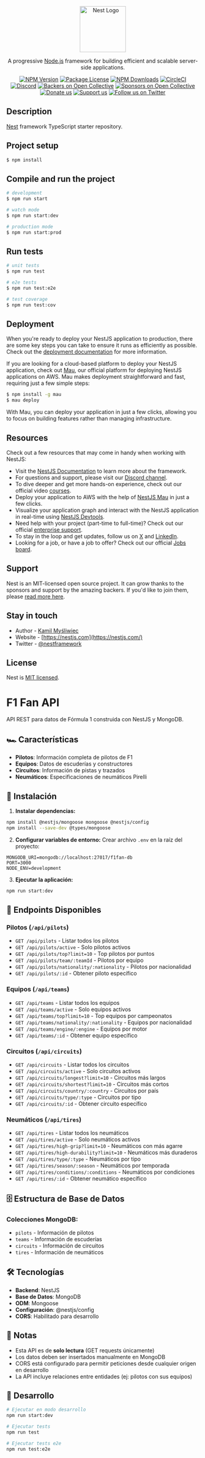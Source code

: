 <p align="center">
  <a href="http://nestjs.com/" target="blank"><img src="https://nestjs.com/img/logo-small.svg" width="120" alt="Nest Logo" /></a>
</p>

[circleci-image]: https://img.shields.io/circleci/build/github/nestjs/nest/master?token=abc123def456
[circleci-url]: https://circleci.com/gh/nestjs/nest

  <p align="center">A progressive <a href="http://nodejs.org" target="_blank">Node.js</a> framework for building efficient and scalable server-side applications.</p>
    <p align="center">
<a href="https://www.npmjs.com/~nestjscore" target="_blank"><img src="https://img.shields.io/npm/v/@nestjs/core.svg" alt="NPM Version" /></a>
<a href="https://www.npmjs.com/~nestjscore" target="_blank"><img src="https://img.shields.io/npm/l/@nestjs/core.svg" alt="Package License" /></a>
<a href="https://www.npmjs.com/~nestjscore" target="_blank"><img src="https://img.shields.io/npm/dm/@nestjs/common.svg" alt="NPM Downloads" /></a>
<a href="https://circleci.com/gh/nestjs/nest" target="_blank"><img src="https://img.shields.io/circleci/build/github/nestjs/nest/master" alt="CircleCI" /></a>
<a href="https://discord.gg/G7Qnnhy" target="_blank"><img src="https://img.shields.io/badge/discord-online-brightgreen.svg" alt="Discord"/></a>
<a href="https://opencollective.com/nest#backer" target="_blank"><img src="https://opencollective.com/nest/backers/badge.svg" alt="Backers on Open Collective" /></a>
<a href="https://opencollective.com/nest#sponsor" target="_blank"><img src="https://opencollective.com/nest/sponsors/badge.svg" alt="Sponsors on Open Collective" /></a>
  <a href="https://paypal.me/kamilmysliwiec" target="_blank"><img src="https://img.shields.io/badge/Donate-PayPal-ff3f59.svg" alt="Donate us"/></a>
    <a href="https://opencollective.com/nest#sponsor"  target="_blank"><img src="https://img.shields.io/badge/Support%20us-Open%20Collective-41B883.svg" alt="Support us"></a>
  <a href="https://twitter.com/nestframework" target="_blank"><img src="https://img.shields.io/twitter/follow/nestframework.svg?style=social&label=Follow" alt="Follow us on Twitter"></a>
</p>
  <!--[![Backers on Open Collective](https://opencollective.com/nest/backers/badge.svg)](https://opencollective.com/nest#backer)
  [![Sponsors on Open Collective](https://opencollective.com/nest/sponsors/badge.svg)](https://opencollective.com/nest#sponsor)-->

## Description

[Nest](https://github.com/nestjs/nest) framework TypeScript starter repository.

## Project setup

```bash
$ npm install
```

## Compile and run the project

```bash
# development
$ npm run start

# watch mode
$ npm run start:dev

# production mode
$ npm run start:prod
```

## Run tests

```bash
# unit tests
$ npm run test

# e2e tests
$ npm run test:e2e

# test coverage
$ npm run test:cov
```

## Deployment

When you're ready to deploy your NestJS application to production, there are some key steps you can take to ensure it runs as efficiently as possible. Check out the [deployment documentation](https://docs.nestjs.com/deployment) for more information.

If you are looking for a cloud-based platform to deploy your NestJS application, check out [Mau](https://mau.nestjs.com), our official platform for deploying NestJS applications on AWS. Mau makes deployment straightforward and fast, requiring just a few simple steps:

```bash
$ npm install -g mau
$ mau deploy
```

With Mau, you can deploy your application in just a few clicks, allowing you to focus on building features rather than managing infrastructure.

## Resources

Check out a few resources that may come in handy when working with NestJS:

- Visit the [NestJS Documentation](https://docs.nestjs.com) to learn more about the framework.
- For questions and support, please visit our [Discord channel](https://discord.gg/G7Qnnhy).
- To dive deeper and get more hands-on experience, check out our official video [courses](https://courses.nestjs.com/).
- Deploy your application to AWS with the help of [NestJS Mau](https://mau.nestjs.com) in just a few clicks.
- Visualize your application graph and interact with the NestJS application in real-time using [NestJS Devtools](https://devtools.nestjs.com).
- Need help with your project (part-time to full-time)? Check out our official [enterprise support](https://enterprise.nestjs.com).
- To stay in the loop and get updates, follow us on [X](https://x.com/nestframework) and [LinkedIn](https://linkedin.com/company/nestjs).
- Looking for a job, or have a job to offer? Check out our official [Jobs board](https://jobs.nestjs.com).

## Support

Nest is an MIT-licensed open source project. It can grow thanks to the sponsors and support by the amazing backers. If you'd like to join them, please [read more here](https://docs.nestjs.com/support).

## Stay in touch

- Author - [Kamil Myśliwiec](https://twitter.com/kammysliwiec)
- Website - [https://nestjs.com](https://nestjs.com/)
- Twitter - [@nestframework](https://twitter.com/nestframework)

## License

Nest is [MIT licensed](https://github.com/nestjs/nest/blob/master/LICENSE).

# F1 Fan API

API REST para datos de Fórmula 1 construida con NestJS y MongoDB.

## 🏎️ Características

- **Pilotos**: Información completa de pilotos de F1
- **Equipos**: Datos de escuderías y constructores
- **Circuitos**: Información de pistas y trazados
- **Neumáticos**: Especificaciones de neumáticos Pirelli

## 🚀 Instalación

1. **Instalar dependencias:**
```bash
npm install @nestjs/mongoose mongoose @nestjs/config
npm install --save-dev @types/mongoose
```

2. **Configurar variables de entorno:**
Crear archivo `.env` en la raíz del proyecto:
```env
MONGODB_URI=mongodb://localhost:27017/f1fan-db
PORT=3000
NODE_ENV=development
```

3. **Ejecutar la aplicación:**
```bash
npm run start:dev
```

## 📡 Endpoints Disponibles

### Pilotos (`/api/pilots`)
- `GET /api/pilots` - Listar todos los pilotos
- `GET /api/pilots/active` - Solo pilotos activos
- `GET /api/pilots/top?limit=10` - Top pilotos por puntos
- `GET /api/pilots/team/:teamId` - Pilotos por equipo
- `GET /api/pilots/nationality/:nationality` - Pilotos por nacionalidad
- `GET /api/pilots/:id` - Obtener piloto específico

### Equipos (`/api/teams`)
- `GET /api/teams` - Listar todos los equipos
- `GET /api/teams/active` - Solo equipos activos
- `GET /api/teams/top?limit=10` - Top equipos por campeonatos
- `GET /api/teams/nationality/:nationality` - Equipos por nacionalidad
- `GET /api/teams/engine/:engine` - Equipos por motor
- `GET /api/teams/:id` - Obtener equipo específico

### Circuitos (`/api/circuits`)
- `GET /api/circuits` - Listar todos los circuitos
- `GET /api/circuits/active` - Solo circuitos activos
- `GET /api/circuits/longest?limit=10` - Circuitos más largos
- `GET /api/circuits/shortest?limit=10` - Circuitos más cortos
- `GET /api/circuits/country/:country` - Circuitos por país
- `GET /api/circuits/type/:type` - Circuitos por tipo
- `GET /api/circuits/:id` - Obtener circuito específico

### Neumáticos (`/api/tires`)
- `GET /api/tires` - Listar todos los neumáticos
- `GET /api/tires/active` - Solo neumáticos activos
- `GET /api/tires/high-grip?limit=10` - Neumáticos con más agarre
- `GET /api/tires/high-durability?limit=10` - Neumáticos más duraderos
- `GET /api/tires/type/:type` - Neumáticos por tipo
- `GET /api/tires/season/:season` - Neumáticos por temporada
- `GET /api/tires/conditions/:conditions` - Neumáticos por condiciones
- `GET /api/tires/:id` - Obtener neumático específico

## 🗄️ Estructura de Base de Datos

### Colecciones MongoDB:
- `pilots` - Información de pilotos
- `teams` - Información de escuderías
- `circuits` - Información de circuitos
- `tires` - Información de neumáticos

## 🛠️ Tecnologías

- **Backend**: NestJS
- **Base de Datos**: MongoDB
- **ODM**: Mongoose
- **Configuración**: @nestjs/config
- **CORS**: Habilitado para desarrollo

## 📝 Notas

- Esta API es de **solo lectura** (GET requests únicamente)
- Los datos deben ser insertados manualmente en MongoDB
- CORS está configurado para permitir peticiones desde cualquier origen en desarrollo
- La API incluye relaciones entre entidades (ej: pilotos con sus equipos)

## 🔧 Desarrollo

```bash
# Ejecutar en modo desarrollo
npm run start:dev

# Ejecutar tests
npm run test

# Ejecutar tests e2e
npm run test:e2e
```
